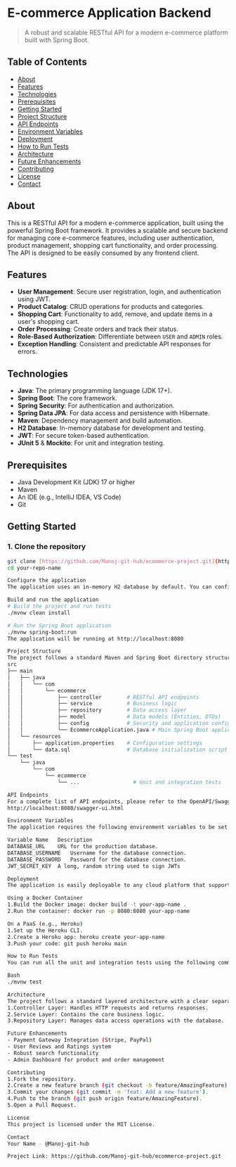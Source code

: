 # E-commerce Application Backend

> A robust and scalable RESTful API for a modern e-commerce platform built with Spring Boot.

## Table of Contents
- [About](#about)
- [Features](#features)
- [Technologies](#technologies)
- [Prerequisites](#prerequisites)
- [Getting Started](#getting-started)
- [Project Structure](#project-structure)
- [API Endpoints](#api-endpoints)
- [Environment Variables](#environment-variables)
- [Deployment](#deployment)
- [How to Run Tests](#how-to-run-tests)
- [Architecture](#architecture)
- [Future Enhancements](#future-enhancements)
- [Contributing](#contributing)
- [License](#license)
- [Contact](#contact)

## About

This is a RESTful API for a modern e-commerce application, built using the powerful Spring Boot framework. It provides a scalable and secure backend for managing core e-commerce features, including user authentication, product management, shopping cart functionality, and order processing. The API is designed to be easily consumed by any frontend client.

## Features

* **User Management**: Secure user registration, login, and authentication using JWT.
* **Product Catalog**: CRUD operations for products and categories.
* **Shopping Cart**: Functionality to add, remove, and update items in a user's shopping cart.
* **Order Processing**: Create orders and track their status.
* **Role-Based Authorization**: Differentiate between `USER` and `ADMIN` roles.
* **Exception Handling**: Consistent and predictable API responses for errors.

## Technologies

* **Java**: The primary programming language (JDK 17+).
* **Spring Boot**: The core framework.
* **Spring Security**: For authentication and authorization.
* **Spring Data JPA**: For data access and persistence with Hibernate.
* **Maven**: Dependency management and build automation.
* **H2 Database**: In-memory database for development and testing.
* **JWT**: For secure token-based authentication.
* **JUnit 5** & **Mockito**: For unit and integration testing.

## Prerequisites

* Java Development Kit (JDK) 17 or higher
* Maven
* An IDE (e.g., IntelliJ IDEA, VS Code)
* Git

## Getting Started

### 1. Clone the repository
```bash
git clone [https://github.com/Manoj-git-hub/ecommerce-project.git](https://github.com/Manoj-git-hub/ecommerce-project.git)
cd your-repo-name

Configure the application
The application uses an in-memory H2 database by default. You can configure a production database by editing the src/main/resources/application.properties file.

Build and run the application
# Build the project and run tests
./mvnw clean install

# Run the Spring Boot application
./mvnw spring-boot:run
The application will be running at http://localhost:8080

Project Structure
The project follows a standard Maven and Spring Boot directory structure.
src
├── main
│   ├── java
│   │   └── com
│   │       └── ecommerce
│   │           ├── controller        # RESTful API endpoints
│   │           ├── service           # Business logic
│   │           ├── repository        # Data access layer
│   │           ├── model             # Data models (Entities, DTOs)
│   │           ├── config            # Security and application configuration
│   │           └── EcommerceApplication.java # Main Spring Boot application class
│   └── resources
│       ├── application.properties    # Configuration settings
│       └── data.sql                  # Database initialization script (if any)
└── test
    └── java
        └── com
            └── ecommerce
                └── ...                 # Unit and integration tests

API Endpoints
For a complete list of API endpoints, please refer to the OpenAPI/Swagger documentation. After running the application, you can access the Swagger UI at:
http://localhost:8080/swagger-ui.html

Environment Variables
The application requires the following environment variables to be set for production deployments.

Variable Name	Description
DATABASE_URL	URL for the production database.
DATABASE_USERNAME	Username for the database connection.
DATABASE_PASSWORD	Password for the database connection.
JWT_SECRET_KEY	A long, random string used to sign JWTs

Deployment
The application is easily deployable to any cloud platform that supports Java applications.

Using a Docker Container
1.Build the Docker image: docker build -t your-app-name .
2.Run the container: docker run -p 8080:8080 your-app-name

On a PaaS (e.g., Heroku)
1.Set up the Heroku CLI.
2.Create a Heroku app: heroku create your-app-name
3.Push your code: git push heroku main

How to Run Tests
You can run all the unit and integration tests using the following command:

Bash
./mvnw test

Architecture
The project follows a standard layered architecture with a clear separation of concerns:
1.Controller Layer: Handles HTTP requests and returns responses.
2.Service Layer: Contains the core business logic.
3.Repository Layer: Manages data access operations with the database.

Future Enhancements
- Payment Gateway Integration (Stripe, PayPal)
- User Reviews and Ratings system
- Robust search functionality
- Admin Dashboard for product and order management

Contributing
1.Fork the repository.
2.Create a new feature branch (git checkout -b feature/AmazingFeature).
3.Commit your changes (git commit -m 'feat: Add a new feature').
4.Push to the branch (git push origin feature/AmazingFeature).
5.Open a Pull Request.

License
This project is licensed under the MIT License.

Contact
Your Name - @Manoj-git-hub

Project Link: https://github.com/Manoj-git-hub/ecommerce-project.git
